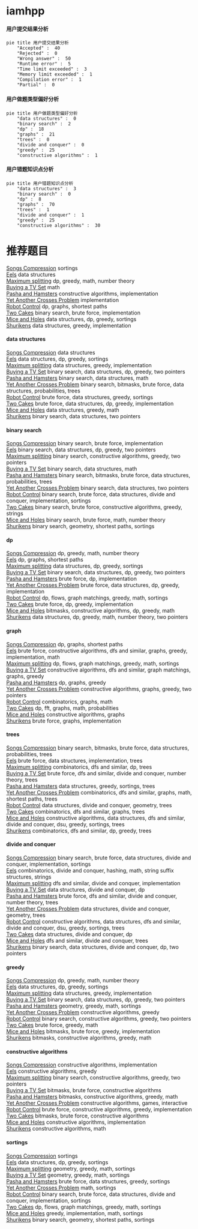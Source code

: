 # iamhpp
<!-- tabs:start -->
#### **用户提交结果分析**

```mermaid
pie title 用户提交结果分析
    "Accepted" :  40
    "Rejected" :  0
    "Wrong answer" :  50
    "Runtime error" :  5
    "Time limit exceeded" :  3
    "Memory limit exceeded" :  1
    "Compilation error" :  1
    "Partial" :  0
```
#### **用户做题类型偏好分析**

```mermaid
pie title 用户做题类型偏好分析
    "data structures" :  0
    "binary search" :  2
    "dp" :  18
    "graphs" :  21
    "trees" :  0
    "divide and conquer" :  0
    "greedy" :  25
    "constructive algorithms" :  1
```
#### **用户错题知识点分析**

```mermaid
pie title 用户错题知识点分析
    "data structures" :  3
    "binary search" :  0
    "dp" :  8
    "graphs" :  70
    "trees" :  1
    "divide and conquer" :  1
    "greedy" :  25
    "constructive algorithms" :  30
```
<!-- tabs:end -->
# 推荐题目
[Songs Compression](http://codeforces.com/problemset/problem/1015/C)		sortings		  
[Eels](http://codeforces.com/problemset/problem/1098/D)		data structures		  
[Maximum splitting](https://codeforces.com/contest/871/problem/A)		dp,
                        greedy,
                        math,
                        number theory		  
[Buying a TV Set](http://codeforces.com/problemset/problem/1041/B)		math		  
[Pasha and Hamsters](http://codeforces.com/problemset/problem/421/A)		constructive algorithms,
                        implementation		  
[Yet Another Crosses Problem](http://codeforces.com/problemset/problem/1194/B)		implementation		  
[Robot Control](http://codeforces.com/problemset/problem/346/D)		dp,
                        graphs,
                        shortest paths		  
[Two Cakes](http://codeforces.com/problemset/problem/911/B)		binary search,
                        brute force,
                        implementation		  
[Mice and Holes](http://codeforces.com/problemset/problem/797/F)		data structures,
                        dp,
                        greedy,
                        sortings		  
[Shurikens](https://codeforces.com/contest/1434/problem/B)		data structures,
                        greedy,
                        implementation		  
<!-- tabs:start -->
#### **data structures**
[Songs Compression](http://codeforces.com/problemset/problem/1098/D)		data structures		  
[Eels](http://codeforces.com/problemset/problem/797/F)		data structures,
                        dp,
                        greedy,
                        sortings		  
[Maximum splitting](https://codeforces.com/contest/1434/problem/B)		data structures,
                        greedy,
                        implementation		  
[Buying a TV Set](http://codeforces.com/problemset/problem/1492/C)		binary search,
                        data structures,
                        dp,
                        greedy,
                        two pointers		  
[Pasha and Hamsters](http://codeforces.com/problemset/problem/1490/G)		binary search,
                        data structures,
                        math		  
[Yet Another Crosses Problem](http://codeforces.com/problemset/problem/1479/D)		binary search,
                        bitmasks,
                        brute force,
                        data structures,
                        probabilities,
                        trees		  
[Robot Control](http://codeforces.com/problemset/problem/1497/A)		brute force,
                        data structures,
                        greedy,
                        sortings		  
[Two Cakes](http://codeforces.com/problemset/problem/1491/C)		brute force,
                        data structures,
                        dp,
                        greedy,
                        implementation		  
[Mice and Holes](http://codeforces.com/problemset/problem/1492/B)		data structures,
                        greedy,
                        math		  
[Shurikens](http://codeforces.com/problemset/problem/1436/E)		binary search,
                        data structures,
                        two pointers		  
#### **binary search**
[Songs Compression](http://codeforces.com/problemset/problem/911/B)		binary search,
                        brute force,
                        implementation		  
[Eels](http://codeforces.com/problemset/problem/1492/C)		binary search,
                        data structures,
                        dp,
                        greedy,
                        two pointers		  
[Maximum splitting](http://codeforces.com/problemset/problem/1463/D)		binary search,
                        constructive algorithms,
                        greedy,
                        two pointers		  
[Buying a TV Set](http://codeforces.com/problemset/problem/1490/G)		binary search,
                        data structures,
                        math		  
[Pasha and Hamsters](http://codeforces.com/problemset/problem/1479/D)		binary search,
                        bitmasks,
                        brute force,
                        data structures,
                        probabilities,
                        trees		  
[Yet Another Crosses Problem](http://codeforces.com/problemset/problem/1436/E)		binary search,
                        data structures,
                        two pointers		  
[Robot Control](http://codeforces.com/problemset/problem/1461/D)		binary search,
                        brute force,
                        data structures,
                        divide and conquer,
                        implementation,
                        sortings		  
[Two Cakes](http://codeforces.com/problemset/problem/1493/C)		binary search,
                        brute force,
                        constructive algorithms,
                        greedy,
                        strings		  
[Mice and Holes](http://codeforces.com/problemset/problem/1487/D)		binary search,
                        brute force,
                        math,
                        number theory		  
[Shurikens](http://codeforces.com/problemset/problem/1486/B)		binary search,
                        geometry,
                        shortest paths,
                        sortings		  
#### **dp**
[Songs Compression](https://codeforces.com/contest/871/problem/A)		dp,
                        greedy,
                        math,
                        number theory		  
[Eels](http://codeforces.com/problemset/problem/346/D)		dp,
                        graphs,
                        shortest paths		  
[Maximum splitting](http://codeforces.com/problemset/problem/797/F)		data structures,
                        dp,
                        greedy,
                        sortings		  
[Buying a TV Set](http://codeforces.com/problemset/problem/1492/C)		binary search,
                        data structures,
                        dp,
                        greedy,
                        two pointers		  
[Pasha and Hamsters](https://codeforces.com/contest/1457/problem/C)		brute force,
                        dp,
                        implementation		  
[Yet Another Crosses Problem](http://codeforces.com/problemset/problem/1491/C)		brute force,
                        data structures,
                        dp,
                        greedy,
                        implementation		  
[Robot Control](http://codeforces.com/problemset/problem/1437/C)		dp,
                        flows,
                        graph matchings,
                        greedy,
                        math,
                        sortings		  
[Two Cakes](http://codeforces.com/problemset/problem/1499/B)		brute force,
                        dp,
                        greedy,
                        implementation		  
[Mice and Holes](http://codeforces.com/problemset/problem/1491/D)		bitmasks,
                        constructive algorithms,
                        dp,
                        greedy,
                        math		  
[Shurikens](http://codeforces.com/problemset/problem/1497/E1)		data structures,
                        dp,
                        greedy,
                        math,
                        number theory,
                        two pointers		  
#### **graph**
[Songs Compression](http://codeforces.com/problemset/problem/346/D)		dp,
                        graphs,
                        shortest paths		  
[Eels](http://codeforces.com/problemset/problem/1487/C)		brute force,
                        constructive algorithms,
                        dfs and similar,
                        graphs,
                        greedy,
                        implementation,
                        math		  
[Maximum splitting](http://codeforces.com/problemset/problem/1437/C)		dp,
                        flows,
                        graph matchings,
                        greedy,
                        math,
                        sortings		  
[Buying a TV Set](http://codeforces.com/problemset/problem/1470/D)		constructive algorithms,
                        dfs and similar,
                        graph matchings,
                        graphs,
                        greedy		  
[Pasha and Hamsters](http://codeforces.com/problemset/problem/1476/C)		dp,
                        graphs,
                        greedy		  
[Yet Another Crosses Problem](http://codeforces.com/problemset/problem/1304/D)		constructive algorithms,
                        graphs,
                        greedy,
                        two pointers		  
[Robot Control](http://codeforces.com/problemset/problem/1475/C)		combinatorics,
                        graphs,
                        math		  
[Two Cakes](http://codeforces.com/problemset/problem/553/E)		dp,
                        fft,
                        graphs,
                        math,
                        probabilities		  
[Mice and Holes](http://codeforces.com/problemset/problem/1495/C)		constructive algorithms,
                        graphs		  
[Shurikens](http://codeforces.com/problemset/problem/1510/K)		brute force,
                        graphs,
                        implementation		  
#### **trees**
[Songs Compression](http://codeforces.com/problemset/problem/1479/D)		binary search,
                        bitmasks,
                        brute force,
                        data structures,
                        probabilities,
                        trees		  
[Eels](http://codeforces.com/problemset/problem/1511/C)		brute force,
                        data structures,
                        implementation,
                        trees		  
[Maximum splitting](http://codeforces.com/problemset/problem/1499/F)		combinatorics,
                        dfs and similar,
                        dp,
                        trees		  
[Buying a TV Set](http://codeforces.com/problemset/problem/1491/E)		brute force,
                        dfs and similar,
                        divide and conquer,
                        number theory,
                        trees		  
[Pasha and Hamsters](http://codeforces.com/problemset/problem/1466/D)		data structures,
                        greedy,
                        sortings,
                        trees		  
[Yet Another Crosses Problem](http://codeforces.com/problemset/problem/1495/D)		combinatorics,
                        dfs and similar,
                        graphs,
                        math,
                        shortest paths,
                        trees		  
[Robot Control](http://codeforces.com/problemset/problem/1303/G)		data structures,
                        divide and conquer,
                        geometry,
                        trees		  
[Two Cakes](http://codeforces.com/problemset/problem/1454/E)		combinatorics,
                        dfs and similar,
                        graphs,
                        trees		  
[Mice and Holes](http://codeforces.com/problemset/problem/1494/D)		constructive algorithms,
                        data structures,
                        dfs and similar,
                        divide and conquer,
                        dsu,
                        greedy,
                        sortings,
                        trees		  
[Shurikens](http://codeforces.com/problemset/problem/1292/C)		combinatorics,
                        dfs and similar,
                        dp,
                        greedy,
                        trees		  
#### **divide and conquer**
[Songs Compression](http://codeforces.com/problemset/problem/1461/D)		binary search,
                        brute force,
                        data structures,
                        divide and conquer,
                        implementation,
                        sortings		  
[Eels](http://codeforces.com/problemset/problem/1466/G)		combinatorics,
                        divide and conquer,
                        hashing,
                        math,
                        string suffix structures,
                        strings		  
[Maximum splitting](http://codeforces.com/problemset/problem/1490/D)		dfs and similar,
                        divide and conquer,
                        implementation		  
[Buying a TV Set](https://codeforces.com/contest/1483/problem/C)		data structures,
                        divide and conquer,
                        dp		  
[Pasha and Hamsters](http://codeforces.com/problemset/problem/1491/E)		brute force,
                        dfs and similar,
                        divide and conquer,
                        number theory,
                        trees		  
[Yet Another Crosses Problem](http://codeforces.com/problemset/problem/1303/G)		data structures,
                        divide and conquer,
                        geometry,
                        trees		  
[Robot Control](http://codeforces.com/problemset/problem/1494/D)		constructive algorithms,
                        data structures,
                        dfs and similar,
                        divide and conquer,
                        dsu,
                        greedy,
                        sortings,
                        trees		  
[Two Cakes](http://codeforces.com/problemset/problem/1482/E)		data structures,
                        divide and conquer,
                        dp		  
[Mice and Holes](http://codeforces.com/problemset/problem/566/C)		dfs and similar,
                        divide and conquer,
                        trees		  
[Shurikens](http://codeforces.com/problemset/problem/1428/F)		binary search,
                        data structures,
                        divide and conquer,
                        dp,
                        two pointers		  
#### **greedy**
[Songs Compression](https://codeforces.com/contest/871/problem/A)		dp,
                        greedy,
                        math,
                        number theory		  
[Eels](http://codeforces.com/problemset/problem/797/F)		data structures,
                        dp,
                        greedy,
                        sortings		  
[Maximum splitting](https://codeforces.com/contest/1434/problem/B)		data structures,
                        greedy,
                        implementation		  
[Buying a TV Set](http://codeforces.com/problemset/problem/1492/C)		binary search,
                        data structures,
                        dp,
                        greedy,
                        two pointers		  
[Pasha and Hamsters](https://codeforces.com/contest/1496/problem/C)		geometry,
                        greedy,
                        math,
                        sortings		  
[Yet Another Crosses Problem](http://codeforces.com/problemset/problem/1493/A)		constructive algorithms,
                        greedy		  
[Robot Control](http://codeforces.com/problemset/problem/1463/D)		binary search,
                        constructive algorithms,
                        greedy,
                        two pointers		  
[Two Cakes](http://codeforces.com/problemset/problem/1462/C)		brute force,
                        greedy,
                        math		  
[Mice and Holes](http://codeforces.com/problemset/problem/1494/B)		bitmasks,
                        brute force,
                        greedy,
                        implementation		  
[Shurikens](http://codeforces.com/problemset/problem/1492/D)		bitmasks,
                        constructive algorithms,
                        greedy,
                        math		  
#### **constructive algorithms**
[Songs Compression](http://codeforces.com/problemset/problem/421/A)		constructive algorithms,
                        implementation		  
[Eels](http://codeforces.com/problemset/problem/1493/A)		constructive algorithms,
                        greedy		  
[Maximum splitting](http://codeforces.com/problemset/problem/1463/D)		binary search,
                        constructive algorithms,
                        greedy,
                        two pointers		  
[Buying a TV Set](https://codeforces.com/contest/1456/problem/B)		bitmasks,
                        brute force,
                        constructive algorithms		  
[Pasha and Hamsters](http://codeforces.com/problemset/problem/1492/D)		bitmasks,
                        constructive algorithms,
                        greedy,
                        math		  
[Yet Another Crosses Problem](https://codeforces.com/contest/1504/problem/D)		constructive algorithms,
                        games,
                        interactive		  
[Robot Control](https://codeforces.com/contest/1483/problem/A)		brute force,
                        constructive algorithms,
                        greedy,
                        implementation		  
[Two Cakes](https://codeforces.com/contest/1457/problem/D)		bitmasks,
                        brute force,
                        constructive algorithms		  
[Mice and Holes](http://codeforces.com/problemset/problem/1513/A)		constructive algorithms,
                        implementation		  
[Shurikens](http://codeforces.com/problemset/problem/1473/C)		constructive algorithms,
                        math		  
#### **sortings**
[Songs Compression](http://codeforces.com/problemset/problem/1015/C)		sortings		  
[Eels](http://codeforces.com/problemset/problem/797/F)		data structures,
                        dp,
                        greedy,
                        sortings		  
[Maximum splitting](https://codeforces.com/contest/1496/problem/C)		geometry,
                        greedy,
                        math,
                        sortings		  
[Buying a TV Set](http://codeforces.com/problemset/problem/1495/A)		geometry,
                        greedy,
                        math,
                        sortings		  
[Pasha and Hamsters](http://codeforces.com/problemset/problem/1497/A)		brute force,
                        data structures,
                        greedy,
                        sortings		  
[Yet Another Crosses Problem](http://codeforces.com/problemset/problem/1427/A)		math,
                        sortings		  
[Robot Control](http://codeforces.com/problemset/problem/1461/D)		binary search,
                        brute force,
                        data structures,
                        divide and conquer,
                        implementation,
                        sortings		  
[Two Cakes](http://codeforces.com/problemset/problem/1437/C)		dp,
                        flows,
                        graph matchings,
                        greedy,
                        math,
                        sortings		  
[Mice and Holes](http://codeforces.com/problemset/problem/1473/A)		greedy,
                        implementation,
                        math,
                        sortings		  
[Shurikens](http://codeforces.com/problemset/problem/1486/B)		binary search,
                        geometry,
                        shortest paths,
                        sortings		  
<!-- tabs:end -->
